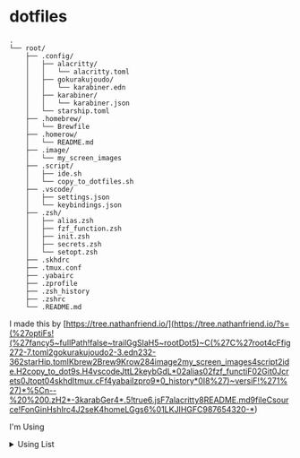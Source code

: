 # dotfiles

```
.
└── root/
    ├── .config/
    │   ├── alacritty/
    │   │   └── alacritty.toml
    │   ├── gokurakujoudo/
    │   │   └── karabiner.edn
    │   ├── karabiner/
    │   │   └── karabiner.json
    │   └── starship.toml
    ├── .homebrew/
    │   └── Brewfile
    ├── .homerow/
    │   └── README.md
    ├── .image/
    │   └── my_screen_images
    ├── .script/
    │   ├── ide.sh
    │   └── copy_to_dotfiles.sh
    ├── .vscode/
    │   ├── settings.json
    │   └── keybindings.json
    ├── .zsh/
    │   ├── alias.zsh
    │   ├── fzf_function.zsh
    │   ├── init.zsh
    │   ├── secrets.zsh
    │   └── setopt.zsh
    ├── .skhdrc
    ├── .tmux.conf
    ├── .yabairc
    ├── .zprofile
    ├── .zsh_history
    ├── .zshrc
    └── .README.md
```

I made this by [https://tree.nathanfriend.io/](<https://tree.nathanfriend.io/?s=(%27optiFs!(%27fancy5~fullPath!false~trailGgSlaH5~rootDot5)~C(%27C%27root4cFfig272-7.toml2gokurakujoudo2-3.edn232-362starHip.tomlKbrew2Brew9Krow284image2my_screen_images4script2ide.H2copy_to_dot9s.H4vscodeJttL2keybGdL*02alias02fzf_functiF02Git0Jcrets0Jtopt04skhdItmux.cFf4yabaiIzpro9*0_history*0I8%27)~versiF!%271%27)*%5Cn--%20%200.zH2*-3karabGer4*.5!true6.jsF7alacritty8README.md9fileCsource!FonGinHshIrc4J2seK4homeLGgs6%01LKJIHGFC987654320-*>)

I'm Using

<!-- START doctoc -->
<!-- END doctoc -->

<details><summary>Using List</summary>

```
### Karabiner-Element

https://github.com/pqrs-org/Karabiner-Elements

### GokuRakuJoudo

https://github.com/yqrashawn/GokuRakuJoudo

### starship

https://github.com/starship/starship

### Homebrew

https://github.com/Homebrew/brew

### fzf

https://github.com/junegunn/fzf

### tmux

https://github.com/tmux/tmux

### tmux-fzf

https://github.com/junegunn/fzf/blob/master/bin/fzf-tmux

### zsh

https://github.com/zsh-users/zsh

### yabai

https://github.com/koekeishiya/yabai

### skhd

https://github.com/koekeishiya/skhd

### lazy.nvim

https://github.com/folke/lazy.nvim

### SketchyBar

https://github.com/FelixKratz/SketchyBar

### Raycast

https://www.raycast.com/

### Homerow

https://www.homerow.app/

### Atuin

https://github.com/atuinsh/atuin

### Alacritty

https://github.com/alacritty/alacritty

```

</details>

